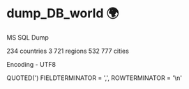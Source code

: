# dump_DB_world :earth_africa:
MS SQL Dump 

234 countries
3 721 regions
532 777 cities

Encoding - UTF8

QUOTED(')
FIELDTERMINATOR = ',',
ROWTERMINATOR = '\n'
